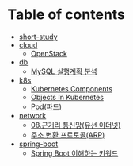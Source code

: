 # Table of contents

* [short-study](README.md)
* [cloud](cloud/README.md)
  * [OpenStack](cloud/Openstack.md)
* [db](db/README.md)
  * [MySQL 실행계획 분석](db/mysql-실행계획분석.md)
* [k8s](k8s/README.md)
  * [Kubernetes Components](<k8s/Kubernetes Components.md>)
  * [Objects In Kubernetes](<k8s/Objects In Kubernetes.md>)
  * [Pod(파드)](k8s/pod.md)
* [network](network/README.md)
  * [08.근거리 통신망(유선 이더넷)](<network/08.근거리 통신망(유선 이더넷).md>)
  * [주소 변환 프로토콜(ARP)](<network/09.주소 변환 프로토콜(ARP).md>)
* [spring-boot](spring-boot/README.md)
  * [Spring Boot 이해하는 키워드](spring-boot/Contianerless\&Opinionated.md)
